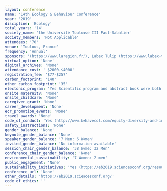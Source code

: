 ```yaml
---
layout: conference 
name: '14th Ecology & Behaviour Conference'
year: '2019'
discipline: 'Ecology'
total_years: '14'
society_name: 'the Université Toulouse III Paul-Sabatier'
society_members: 'Not Applicable'
attendees: '70'
venue: 'Toulous, France'
frequency: 'Annual'
sponsors: '(https://www.laregion.fr/), Labex Tulip (https://www.labex-tulip.fr/). EDB, the Université Toulouse III Paul-Sabatier, ceba(http://www.labex-ceba.fr/), INP(http://www.inp-toulouse.fr/fr/index.html), SDU2E, ECOlab, AMIS, CRCA(http://crca.cbi-toulouse.fr/en/home/), CBI(http://cbi-toulouse.fr/fr/), SFECA(http://fr.sfeca.info/), Theoretical and Experimental Ecology Station (https://sete-moulis-cnrs.fr/en/), Dutscher (https://www.dutscher.com/), Sevab(https://ed-sevab.univ-toulouse.fr/as/ed/edsevab/entree.pl), Museum(https://www.museum.toulouse.fr/), sfe2(https://www.sfecologie.org/), INSA(http://www.insa-toulouse.fr/fr/index.html), CNRS(https://inee.cnrs.fr/fr/institut),Toulous Tourism(https://www.toulouse-tourisme.com/office-de-tourisme) @EcoBehav2019'
virtual_option: 'None'
digital_archives: 'None'
attendance_cost: ' $2000-$4000'
registration_fee: '$77-$257'
carbon_footprint: '140'
other_carbon_footprint: '35'
electonic_program: 'Yes Scientific program and abstract book were both online on conference website.'
onsite_maternity: 'None'
onsite_childcare: 'None'
caregiver_grant: 'None'
career_development: 'None'
ecr_promotion_events: 'None'
travel_awards: 'None'
code_of_conduct: 'Yes (http://www.behavecol.com/equity-diversity-and-inclusion-policy)'
safety_instructions: 'None'
gender_balance: 'None'
keynote_gender_balance: 'None'
speaker_gender_balance: '7 Men: 6 Women'
invited_gender_balance: 'No information available'
session_chair_gender_balance: '38 Wome: 32 Men'
conference_chair_gender_balance: 'None'
environmental_sustainability: '7 Women: 2 men'
public_engagement: 'None'
sustainability_initiatives: 'Yes (https://eb2019.sciencesconf.org/resource/page/id/9)'
conference_url: 'None'
other_details: 'https://eb2019.sciencesconf.org/'
code_of_ethics: ''
---
```

